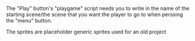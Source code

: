 The "Play" button's "playgame" script needs you to write in the name of the starting scene/the scene that you want the player to go to when perssing the "menu" button. 

The sprites are placeholder generic sprites used for an old project